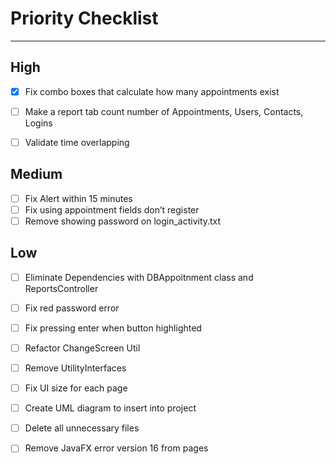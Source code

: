 # Priority Checklist

--- 
## High
- [x] Fix combo boxes that calculate how many appointments exist
- [ ] Make a report tab count number of Appointments, Users, Contacts, Logins
- [ ] Validate time overlapping


## Medium
- [ ] Fix Alert within 15 minutes
- [ ] Fix using appointment fields don’t register
- [ ] Remove showing password on login_activity.txt

## Low
- [ ] Eliminate Dependencies with DBAppoitnment class and ReportsController
- [ ] Fix red password error
- [ ] Fix pressing enter when button highlighted
- [ ] Refactor ChangeScreen Util
- [ ] Remove UtilityInterfaces
- [ ] Fix UI size for each page
- [ ] Create UML diagram to insert into project
- [ ] Delete all unnecessary files
- [ ] Remove JavaFX error version 16 from pages




